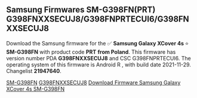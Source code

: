 <h2>Samsung Firmwares SM-G398FN(PRT) G398FNXXSECUJ8/G398FNPRTECUI6/G398FNXXSECUJ8</h2>
Download the Samsung firmware for the ✅ <strong>Samsung Galaxy XCover 4s </strong> ⭐ <strong>SM-G398FN</strong> with product code <strong>PRT</strong> <strong> from Poland</strong>. This firmware has version number PDA <strong>G398FNXXSECUJ8</strong> and CSC G398FNPRTECUI6. The operating system of this firmware is Android R , with build date 2021-11-29. Changelist <strong>21947640</strong>.


[SM-G398FN](https://samfirm.shop/samsung/model/SM-G398FN)
[G398FNXXSECUJ8](https://samfirm.shop/samsung/pda/G398FNXXSECUJ8)
[Download Firmware Samsung Galaxy XCover 4s SM-G398FN](https://samfirm.shop/samsung/firmware/478435)
